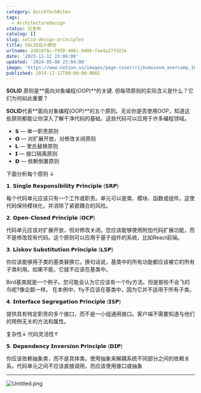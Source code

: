 ```yaml
---
category: QuickTechBites
tags:
  - ArchitectureDesign
status: 已发布
catalog: []
slug: solid-design-principles
title: SOLID设计原则
urlname: 2d810f8c-f950-406c-8d0b-faa4a27fd21b
date: '2023-11-12 23:08:00'
updated: '2024-05-08 23:04:00'
image: 'https://www.notion.so/images/page-cover/rijksmuseum_avercamp_1620.jpg'
published: 2019-11-12T08:00:00.000Z
---
```


**SOLID** 原则是**面向对象编程(OOP)**的关键. 但每项原则的实际含义是什么？它们为何如此重要？


**SOLID**代表**面向对象编程(OOP)**的五个原则。无论你是否使用OOP，知道这些原则都能让你深入了解干净代码的基础，这些代码可以应用于许多编程领域。

- 𝗦 — 单一职责原则
- 𝗢 — 对扩展开放，对修改关闭原则
- 𝗟 — 里氏替换原则
- 𝗜 — 接口隔离原则
- 𝗗 — 依赖倒置原则

下面分析每个原则 ↓


𝟭. 𝗦𝗶𝗻𝗴𝗹𝗲 𝗥𝗲𝘀𝗽𝗼𝗻𝘀𝗶𝗯𝗶𝗹𝗶𝘁𝘆 𝗣𝗿𝗶𝗻𝗰𝗶𝗽𝗹𝗲 (𝗦𝗥𝗣)


每个代码单元应该只有一个工作或职责。单元可以是类、模块、函数或组件。这使代码保持模块化，并消除了紧密耦合的风险。


𝟮. 𝗢𝗽𝗲𝗻-𝗖𝗹𝗼𝘀𝗲𝗱 𝗣𝗿𝗶𝗻𝗰𝗶𝗽𝗹𝗲 (𝗢𝗖𝗣)


代码单元应该对扩展开放，但对修改关闭。您应该能够使用附加代码扩展功能，而不是修改现有代码。这个原则可以应用于基于组件的系统，比如React前端。


𝟯. 𝗟𝗶𝘀𝗸𝗼𝘃 𝗦𝘂𝗯𝘀𝘁𝗶𝘁𝘂𝘁𝗶𝗼𝗻 𝗣𝗿𝗶𝗻𝗰𝗶𝗽𝗹𝗲 (𝗟𝗦𝗣)


你应该能够用子类的基类替换它。换句话说，基类中的所有功能都应该被它的所有子类利用。如果不能，它就不应该在基类中。


Bird基类就是一个例子。您可能会认为它应该有一个fly方法。但是那些不会飞的鸟呢?像企鹅一样。
在本例中，fly不应该在基类中，因为它并不适用于所有子类。


𝟰. 𝗜𝗻𝘁𝗲𝗿𝗳𝗮𝗰𝗲 𝗦𝗲𝗴𝗿𝗲𝗴𝗮𝘁𝗶𝗼𝗻 𝗣𝗿𝗶𝗻𝗰𝗶𝗽𝗹𝗲 (𝗜𝗦𝗣)


提供具有特定职责的多个接口，而不是一小组通用接口。客户端不需要知道与他们的用例无关的方法和属性。


复杂性↓
代码灵活性↑


𝟱. 𝗗𝗲𝗽𝗲𝗻𝗱𝗲𝗻𝗰𝘆 𝗜𝗻𝘃𝗲𝗿𝘀𝗶𝗼𝗻 𝗣𝗿𝗶𝗻𝗰𝗶𝗽𝗹𝗲 (𝗗𝗜𝗣)


你应该依赖抽象类，而不是具体类。使用抽象来解耦系统不同部分之间的依赖关系。代码单元之间不应该直接调用，而应该使用接口或抽象


---


![Untitled.png](https://prod-files-secure.s3.us-west-2.amazonaws.com/5d24fe63-e567-4804-86f9-9fdc62e13082/6fc4afd3-478b-4aaf-9884-0a3f8e406a71/Untitled.png?X-Amz-Algorithm=AWS4-HMAC-SHA256&X-Amz-Content-Sha256=UNSIGNED-PAYLOAD&X-Amz-Credential=ASIAZI2LB466ZMQ3JMP5%2F20250413%2Fus-west-2%2Fs3%2Faws4_request&X-Amz-Date=20250413T213338Z&X-Amz-Expires=3600&X-Amz-Security-Token=IQoJb3JpZ2luX2VjEHwaCXVzLXdlc3QtMiJIMEYCIQCdf3qDlaCDQ1f2LxVko280ufHSaN%2Fuos%2FOcQBHkeLNzAIhAMCKflYDpoRHph6vE607m1HWEqk1NyomNBLsDnojiaUIKogECPX%2F%2F%2F%2F%2F%2F%2F%2F%2F%2FwEQABoMNjM3NDIzMTgzODA1IgyhIdYuK9YPdVO6NGMq3AOnYkGDkBdxtY2So86iPWHSiIaiqKXQbfS5MkZ29GTtFLTKbWipoamKFVYjJrogPbrDJVFCreJ%2FQ0kKdkuGffnjtWXjdYtWokH4eI7xEuicfNXD923EZVs1WrEjZQoQisggS10WLp90A1ld%2FUxl51Dkbb4Zg6G9TDNo%2B9%2BPtLVFqq6KZZQ04hw3MGmIpe34nMdOiM%2FXHo0jK1rLEBKU%2BlGos%2B7Z8Nja2AnnAIc2d1ww64lxAuMH3%2BfTVqICdI4Ps6T0Ag7gzN%2B4WF%2B8IJ8iKVxTSnL8F4NhqvLyBfslH25m%2BkpMFhEh1M2uc%2FcEglzUTXl78kdV2HpjFB9FgprVIrTFC5F8G%2BiwK4%2Fw9cphRtdw0kTIjohfOgQhxG8DYE6Zv3U3HQS%2B8COJArIEDM7BRNdSpexXjVX90vlPfng88r9p097PNeTAdJ%2Fg%2BtpbrKqMHbMttb4M0cyBbGLiWCD68%2Fe9lMl5%2BC%2Fbrv7x%2FzeJURB%2FvQlahaScXJQkkDF%2FtFjwsfIJtEKYFNAogl5II8cFjhMOkRuzsw5X03k2aOwisbHyOnwniP9XdxjM8gDLZSQuRLwJ8Es4axU68HVXb%2FJ1H4q0KKyL66Y%2B7dGGvQkqwMIlez6fVbA8G%2FWcA4daRTDwrfC%2FBjqkAVJnl35KO%2F2caZ59%2Fi44tTvaaSy6QaNK6j8TsKTipW412dyjSE7AO3AvrDX5gVFDLKPaFvSRLXdG0m9p3vgbvA%2BniodTukmJP9S2o%2FUR5X%2BAGBxh15xdv71aXRZQEu26mTLUbGnNppqAy%2FbVr06n7wWt2R538FBqv1HpFONJWJo3nslyYyyQ9xMqKtQt%2Bsz2NNLEDVpeZ7CV%2Bfx%2F43aDpnmqrfXm&X-Amz-Signature=586381cd02f8b8fe0279f4bfaee53998b519cc044e8ecaa4854b69a0e7d35503&X-Amz-SignedHeaders=host&x-id=GetObject)


